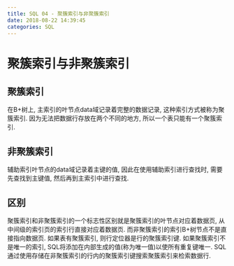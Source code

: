 ```yaml
---
title: SQL 04 - 聚簇索引与非聚簇索引
date: 2018-08-22 14:39:45
categories: SQL
---
```

# 聚簇索引与非聚簇索引

<!--more-->

## 聚簇索引

在B+树上, 主索引的叶节点data域记录着完整的数据记录, 这种索引方式被称为聚簇索引. 因为无法把数据行存放在两个不同的地方, 所以一个表只能有一个聚簇索引.

## 非聚簇索引


辅助索引叶节点的data域记录着主键的值, 因此在使用辅助索引进行查找时, 需要先查找到主键值, 然后再到主索引中进行查找.

## 区别

聚簇索引和非聚簇索引的一个标志性区别就是聚簇索引的叶节点对应着数据页, 从中间级的索引页的索引行直接对应着数据页. 而非聚簇索引的索引B+树节点不是直接指向数据页. 如果表有聚簇索引, 则行定位器是行的聚簇索引键. 如果聚簇索引不是唯一的索引, SQL将添加在内部生成的值(称为唯一值)以使所有重复键唯一. SQL通过使用存储在非聚簇索引的行内的聚簇索引键搜索聚簇索引来检索数据行.